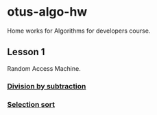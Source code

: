 # otus-algo-hw

Home works for Algorithms for developers course.

## Lesson 1

Random Access Machine.

### [Division by subtraction](lesson1/div_by_sub/)
### [Selection sort](lesson1/selection_sort/)

